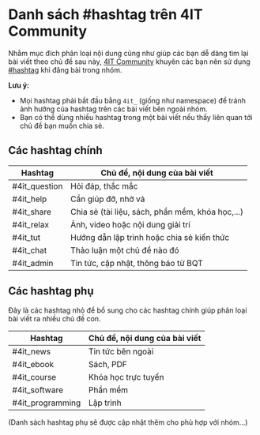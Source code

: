 # Danh sách #hashtag trên 4IT Community

Nhằm mục đích phân loại nội dung cũng như giúp các bạn dễ dàng tìm lại bài viết theo chủ đề sau này, [4IT Community](https://www.facebook.com/groups/4it.community/) khuyên các bạn nên sử dụng [#hashtag](https://www.facebook.com/help/587836257914341) khi đăng bài trong nhóm.

**Lưu ý:**
- Mọi hashtag phải bắt đầu bằng `4it_` (giống như namespace) để tránh ảnh hưởng của hashtag trên các bài viết bên ngoài nhóm.
- Bạn có thể dùng nhiều hashtag trong một bài viết nếu thấy liên quan tới chủ đề bạn muốn chia sẻ.

## Các hashtag chính

| Hashtag            | Chủ đề, nội dung của bài viết                       |
|--------------------|-----------------------------------------------------|
| #4it_question      |    Hỏi đáp, thắc mắc                                |
| #4it_help          |    Cần giúp đỡ, nhờ vả                              | 
| #4it_share         |    Chia sẻ (tài liệu, sách, phần mềm, khóa học,...) |
| #4it_relax         |    Ảnh, video hoặc nội dung giải trí                |
| #4it_tut           |    Hướng dẫn lập trình hoặc chia sẻ kiến thức       |
| #4it_chat          |    Thảo luận một chủ đề nào đó                      |
| #4it_admin         |    Tin tức, cập nhật, thông báo từ BQT              |

## Các hashtag phụ

Đây là các hashtag nhỏ để bổ sung cho các hashtag chính giúp phân loại bài viết ra nhiều chủ đề con.

| Hashtag             | Chủ đề, nội dung của bài viết |
|---------------------|-------------------------------|
| #4it_news           | Tin tức bên ngoài
| #4it_ebook          | Sách, PDF                     |
| #4it_course         | Khóa học trực tuyến           |
| #4it_software       | Phần mềm                      |
| #4it_programming    | Lập trình                     |

(Danh sách hashtag phụ sẽ được cập nhật thêm cho phù hợp với nhóm...)
